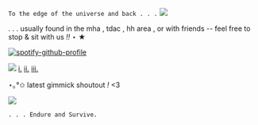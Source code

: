 ` To the edge of the universe and back . . . `
![](https://64.media.tumblr.com/bc624141d40d71176a2b5b9a50024982/661b8eb87bd8983c-9b/s2048x3072/f9285a08d4c73faa5f132a390345e7ba9fe87935.pnj)

. . . usually found in the mha , tdac , hh area , or with friends -- feel free to stop & sit with us *!!* ⋆ ★

[![spotify-github-profile](https://spotify-github-profile.kittinanx.com/api/view?uid=kjh8e6qxk29779vqmv9d2a934&cover_image=true&theme=novatorem&show_offline=false&background_color=121212&interchange=false&bar_color=b4665c&bar_color_cover=false)](https://github.com/kittinan/spotify-github-profile) 

![](https://komarev.com/ghpvc/?username=butterflyvirus&style=flat&color=b4665c&label=SURVIVORS)     [i.](https://www.tumblr.com/blog/br4ineaterz) [ii.](https://butterfly-virus.straw.page) [iii.](https://slaughteredsociety.atabook.org/)

⋆｡°✩ latest gimmick shoutout *!* <3 

![](https://files.strawcdn.com/canvas/oSyvTMJnbbdTQkSqSggR.png#100x50)

`. . . Endure and Survive.`
